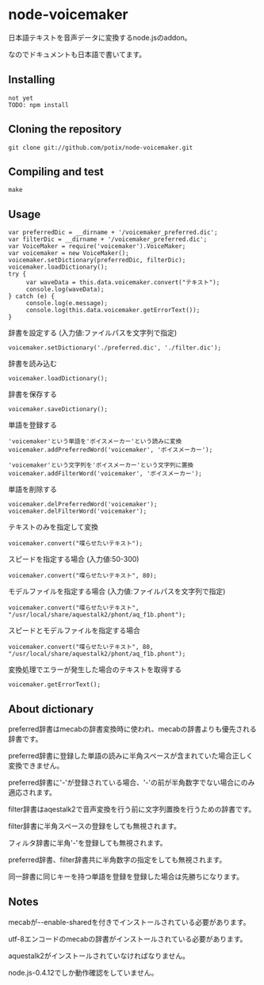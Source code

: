 # node-voicemaker

日本語テキストを音声データに変換するnode.jsのaddon。

なのでドキュメントも日本語で書いてます。


## Installing 

	not yet
	TODO: npm install


## Cloning the repository

	git clone git://github.com/potix/node-voicemaker.git


## Compiling and test

	make 


## Usage
	var preferredDic = __dirname + '/voicemaker_preferred.dic';
	var filterDic = __dirname + '/voicemaker_preferred.dic';
	var VoiceMaker = require('voicemaker').VoiceMaker;
	var voicemaker = new VoiceMaker();
	voicemaker.setDictionary(preferredDic, filterDic);
	voicemaker.loadDictionary();
	try { 
	     var waveData = this.data.voicemaker.convert("テキスト");
	     console.log(waveData);
	} catch (e) {
	     console.log(e.message);
	     console.log(this.data.voicemaker.getErrorText());
	}


辞書を設定する (入力値:ファイルパスを文字列で指定)

	voicemaker.setDictionary('./preferred.dic', './filter.dic');

辞書を読み込む

	voicemaker.loadDictionary();

辞書を保存する

	voicemaker.saveDictionary();

単語を登録する
	
	'voicemaker'という単語を'ボイスメーカー'という読みに変換
	voicemaker.addPreferredWord('voicemaker', 'ボイスメーカー');
	    
	'voicemaker'という文字列を'ボイスメーカー'という文字列に置換
	voicemaker.addFilterWord('voicemaker', 'ボイスメーカー');

単語を削除する

	voicemaker.delPreferredWord('voicemaker');
	voicemaker.delFilterWord('voicemaker');

テキストのみを指定して変換

	voicemaker.convert("喋らせたいテキスト");

スピードを指定する場合 (入力値:50-300)

	voicemaker.convert("喋らせたいテキスト", 80);

モデルファイルを指定する場合 (入力値:ファイルパスを文字列で指定)

	voicemaker.convert("喋らせたいテキスト", "/usr/local/share/aquestalk2/phont/aq_f1b.phont");

スピードとモデルファイルを指定する場合

	voicemaker.convert("喋らせたいテキスト", 80, "/usr/local/share/aquestalk2/phont/aq_f1b.phont");

変換処理でエラーが発生した場合のテキストを取得する

	voicemaker.getErrorText();


## About dictionary

preferred辞書はmecabの辞書変換時に使われ、mecabの辞書よりも優先される辞書です。

preferred辞書に登録した単語の読みに半角スペースが含まれていた場合正しく変換できません。

preferred辞書に'-'が登録されている場合、'-'の前が半角数字でない場合にのみ適応されます。

filter辞書はaqestalk2で音声変換を行う前に文字列置換を行うための辞書です。

filter辞書に半角スペースの登録をしても無視されます。

フィルタ辞書に半角'-'を登録しても無視されます。

preferred辞書、filter辞書共に半角数字の指定をしても無視されます。

同一辞書に同じキーを持つ単語を登録を登録した場合は先勝ちになります。


## Notes

mecabが--enable-sharedを付きでインストールされている必要があります。

utf-8エンコードのmecabの辞書がインストールされている必要があります。

aquestalk2がインストールされていなければなりません。

node.js-0.4.12でしか動作確認をしていません。


